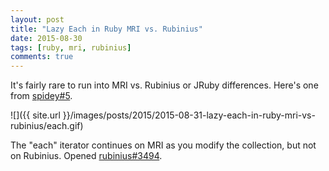 ```yaml
---
layout: post
title: "Lazy Each in Ruby MRI vs. Rubinius"
date: 2015-08-30
tags: [ruby, mri, rubinius]
comments: true
---
```

It's fairly rare to run into MRI vs. Rubinius or JRuby differences. Here's one from [spidey#5](https://github.com/joeyAghion/spidey/pull/5).

![]({{ site.url }}/images/posts/2015/2015-08-31-lazy-each-in-ruby-mri-vs-rubinius/each.gif)

The "each" iterator continues on MRI as you modify the collection, but not on Rubinius. Opened [rubinius#3494](https://github.com/rubinius/rubinius/issues/3494).

